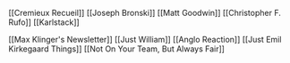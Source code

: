 [[Cremieux Recueil]]
[[Joseph Bronski]]
[[Matt Goodwin]]
[[Christopher F. Rufo]]
[[Karlstack]]


[[Max Klinger's Newsletter]]
[[Just William]]
[[Anglo Reaction]]
[[Just Emil Kirkegaard Things]]
[[Not On Your Team, But Always Fair]]